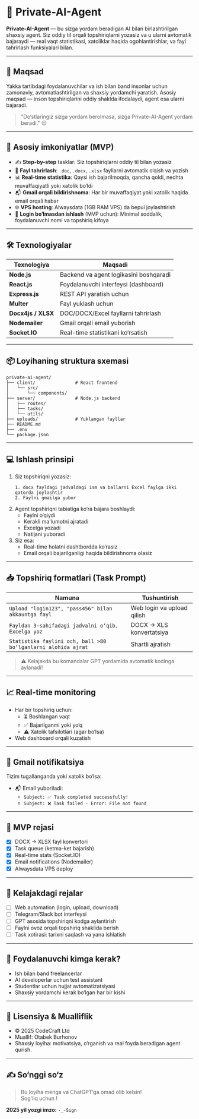 
# 🧠 Private-AI-Agent

**Private-AI-Agent** — bu sizga yordam beradigan AI bilan birlashtirilgan shaxsiy agent. Siz oddiy til orqali topshiriqlarni yozasiz va u ularni avtomatik bajaraydi — real vaqt statistikasi, xatoliklar haqida ogohlantirishlar, va fayl tahrirlash funksiyalari bilan.

---

## 📌 Maqsad

Yakka tartibdagi foydalanuvchilar va ish bilan band insonlar uchun zamonaviy, avtomatlashtirilgan va shaxsiy yordamchi yaratish. Asosiy maqsad — inson topshiriqlarini oddiy shaklda ifodalaydi, agent esa ularni bajaradi.

> "Do‘stlaringiz sizga yordam berolmasa, sizga Private-AI-Agent yordam beradi." 😉

---

## 🚀 Asosiy imkoniyatlar (MVP)

- ✍️ **Step-by-step** tasklar: Siz topshiriqlarni oddiy til bilan yozasiz
- 📂 **Fayl tahrirlash**: `.doc`, `.docx`, `.xlsx` fayllarni avtomatik o‘qish va yozish
- 📊 **Real-time statistika**: Qaysi ish bajarilmoqda, qancha qoldi, nechta muvaffaqiyatli yoki xatolik bo‘ldi
- 📬 **Gmail orqali bildirishnoma**: Har bir muvaffaqiyat yoki xatolik haqida email orqali habar
- 🌐 **VPS hosting**: Alwaysdata (1GB RAM VPS) da bepul joylashtirish
- 🔐 **Login bo‘lmasdan ishlash** (MVP uchun): Minimal soddalik, foydalanuvchi nomi va topshiriq kifoya

---

## 🛠 Texnologiyalar

| Texnologiya    | Maqsadi                              |
|----------------|----------------------------------------|
| **Node.js**    | Backend va agent logikasini boshqaradi |
| **React.js**   | Foydalanuvchi interfeysi (dashboard)   |
| **Express.js** | REST API yaratish uchun                 |
| **Multer**     | Fayl yuklash uchun                     |
| **Docx4js / XLSX** | DOC/DOCX/Excel fayllarni tahrirlash |
| **Nodemailer** | Gmail orqali email yuborish            |
| **Socket.IO**  | Real-time statistikani ko‘rsatish       |

---

## 📦 Loyihaning struktura sxemasi

```
private-ai-agent/
├── client/               # React frontend
│   └── src/
│       └── components/
├── server/               # Node.js backend
│   ├── routes/
│   ├── tasks/
│   └── utils/
├── uploads/              # Yuklangan fayllar
├── README.md
├── .env
└── package.json
```

---

## 💻 Ishlash prinsipi

1. Siz topshiriqni yozasiz:
    ```text
    1. docx fayldagi jadvaldagi ism va ballarni Excel faylga ikki qatorda joylashtir
    2. Faylni gmailga yubor
    ```
2. Agent topshiriqni tabiatiga ko‘ra bajara boshlaydi:
    - Faylni o‘qiydi
    - Kerakli ma'lumotni ajratadi
    - Excelga yozadi
    - Natijani yuboradi
3. Siz esa:
    - Real-time holatni dashtbordda ko‘rasiz
    - Email orqali bajarilganligi haqida bildirishnoma olasiz

---

## 📥 Topshiriq formatlari (Task Prompt)

| Namuna | Tushuntirish |
|--------|--------------|
| `Upload "login123", "pass456" bilan akkauntga fayl` | Web login va upload qilish |
| `Fayldan 3-sahifadagi jadvalni o‘qib, Excelga yoz`    | DOCX → XLS konvertatsiya |
| `Statistika faylini och, ball >80 bo‘lganlarni alohida ajrat` | Shartli ajratish |

> ⚠️ Kelajakda bu komandalar GPT yordamida avtomatik kodinga aylanadi!

---

## 📈 Real-time monitoring

- Har bir topshiriq uchun:
  - ⏳ Boshlangan vaqt
  - ✅ Bajarilganmi yoki yo‘q
  - ⚠️ Xatolik tafsilotlari (agar bo‘lsa)
- Web dashboard orqali kuzatish

---

## 🔔 Gmail notifikatsiya

Tizim tugallanganda yoki xatolik bo‘lsa:
- 📬 Email yuboriladi: 
    - `Subject: ✅ Task completed successfully!`
    - `Subject: ❌ Task failed - Error: File not found`

---

## 🧪 MVP rejasi

- [x] DOCX → XLSX fayl konvertori
- [x] Task queue (ketma-ket bajarish)
- [x] Real-time stats (Socket.IO)
- [x] Email notifications (Nodemailer)
- [x] Alwaysdata VPS deploy

---

## 🧱 Kelajakdagi rejalar

- [ ] Web automation (login, upload, download)
- [ ] Telegram/Slack bot interfeysi
- [ ] GPT asosida topshiriqni kodga aylantirish
- [ ] Faylni ovoz orqali topshiriq shaklida berish
- [ ] Task xotirasi: tarixni saqlash va yana ishlatish

---

## 🧠 Foydalanuvchi kimga kerak?

- Ish bilan band freelancerlar
- AI developerlar uchun test assistant
- Studentlar uchun hujjat avtomatizatsiyasi
- Shaxsiy yordamchi kerak bo‘lgan har bir kishi

---

## 🧾 Lisensiya & Mualliflik

- © 2025 CodeCraft Ltd  
- Muallif: Otabek Burhonov  
- Shaxsiy loyiha: motivatsiya, o‘rganish va real foyda beradigan agent qurish.

---

## ✍️ So‘nggi so‘z

> Bu loyiha menga va ChatGPT’ga omad olib kelsin!  
> Sog'liq uchun !

**2025 yil yozgi imzo:** `-_-Sign`  

